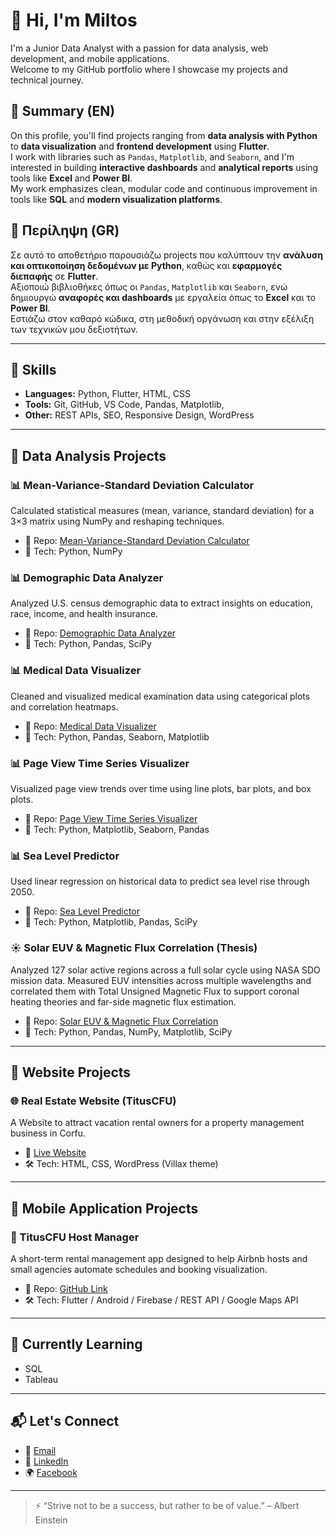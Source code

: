 # 👋 Hi, I'm Miltos

I'm a Junior Data Analyst with a passion for data analysis, web development, and mobile applications.  
Welcome to my GitHub portfolio where I showcase my projects and technical journey.

## 📌 Summary (EN)

On this profile, you'll find projects ranging from **data analysis with Python** to **data visualization** and **frontend development** using **Flutter**.  
I work with libraries such as `Pandas`, `Matplotlib`, and `Seaborn`, and I'm interested in building **interactive dashboards** and **analytical reports** using tools like **Excel** and **Power BI**.  
My work emphasizes clean, modular code and continuous improvement in tools like **SQL** and **modern visualization platforms**.

## 📌 Περίληψη (GR)

Σε αυτό το αποθετήριο παρουσιάζω projects που καλύπτουν την **ανάλυση και οπτικοποίηση δεδομένων με Python**, καθώς και **εφαρμογές διεπαφής** σε **Flutter**.  
Αξιοποιώ βιβλιοθήκες όπως οι `Pandas`, `Matplotlib` και `Seaborn`, ενώ δημιουργώ **αναφορές και dashboards** με εργαλεία όπως το **Excel** και το **Power BI**.  
Εστιάζω στον καθαρό κώδικα, στη μεθοδική οργάνωση και στην εξέλιξη των τεχνικών μου δεξιοτήτων.

---

## 🔧 Skills

- **Languages:** Python, Flutter, HTML, CSS
- **Tools:** Git, GitHub, VS Code, Pandas, Matplotlib, 
- **Other:** REST APIs, SEO, Responsive Design, WordPress

---

## 📁 Data Analysis Projects

### 📊 Mean-Variance-Standard Deviation Calculator  
Calculated statistical measures (mean, variance, standard deviation) for a 3×3 matrix using NumPy and reshaping techniques.

- 📁 Repo: [Mean-Variance-Standard Deviation Calculator](https://github.com/MiltiadisR/Mean-Variance-Standard-Deviation-Calculator)  
- 🔧 Tech: Python, NumPy

### 📊 Demographic Data Analyzer  
Analyzed U.S. census demographic data to extract insights on education, race, income, and health insurance.

- 📁 Repo: [Demographic Data Analyzer](https://github.com/MiltiadisR/Demographic-Data-Analyzer/tree/main)  
- 🔧 Tech: Python, Pandas, SciPy

### 📊 Medical Data Visualizer  
Cleaned and visualized medical examination data using categorical plots and correlation heatmaps.

- 📁 Repo: [Medical Data Visualizer](https://github.com/MiltiadisR/Medical-Data-Visualizer)  
- 🔧 Tech: Python, Pandas, Seaborn, Matplotlib

### 📊 Page View Time Series Visualizer  
Visualized page view trends over time using line plots, bar plots, and box plots.

- 📁 Repo: [Page View Time Series Visualizer](https://github.com/MiltiadisR/Page-View-Time-Series-Visualizer)  
- 🔧 Tech: Python, Matplotlib, Seaborn, Pandas

### 📊 Sea Level Predictor  
Used linear regression on historical data to predict sea level rise through 2050.

- 📁 Repo: [Sea Level Predictor](https://github.com/MiltiadisR/Sea-Level-Predictor)  
- 🔧 Tech: Python, Matplotlib, Pandas, SciPy

### ☀️ Solar EUV & Magnetic Flux Correlation (Thesis)
Analyzed 127 solar active regions across a full solar cycle using NASA SDO mission data. Measured EUV intensities across multiple wavelengths and correlated them with Total Unsigned Magnetic Flux to support coronal heating theories and far-side magnetic flux estimation.

- 📁 Repo: [Solar EUV & Magnetic Flux Correlation](https://github.com/MiltiadisR/Correlation-of-magnetic-flux-with-radiation-intensity)
- 🔧 Tech: Python, Pandas, NumPy, Matplotlib, SciPy


---

## 📁 Website Projects

### 🌐 Real Estate Website (TitusCFU)
A Website to attract vacation rental owners for a property management business in Corfu.

- 🔗 [Live Website](https://tituscfu.com/)
- 🛠 Tech: HTML, CSS, WordPress (Villax theme)

---

## 📁 Mobile Application Projects

### 📱 TitusCFU Host Manager
A short-term rental management app designed to help Airbnb hosts and small agencies automate schedules and booking visualization.

- 📁 Repo: [GitHub Link](https://github.com/MiltiadisR/CapstoneProject)
- 🛠 Tech: Flutter / Android / Firebase / REST API / Google Maps API

---

## 🧠 Currently Learning

- SQL
- Tableau

---

## 📬 Let's Connect

- 📧 <a href="mailto:miltossraptiss@gmail.com">Email</a>
- 💼 [LinkedIn](https://www.linkedin.com/in/miltiadis-raptis-a971bb239/)
- 🌍 [Facebook](https://www.facebook.com/miltos.raptis.9/)

---

> ⚡ “Strive not to be a success, but rather to be of value.” – Albert Einstein
